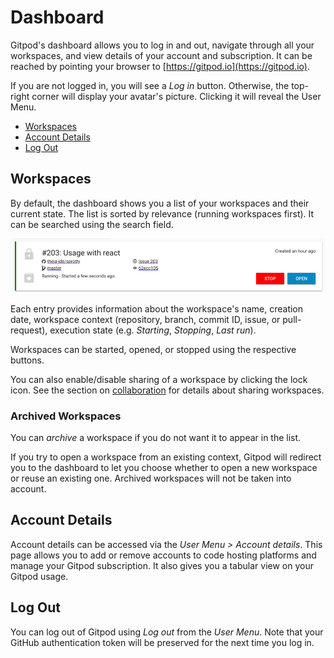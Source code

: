 # Dashboard

Gitpod's dashboard allows you to log in and out, navigate through all your workspaces, and view
details of your account and subscription. It can be reached by pointing your browser to
[https://gitpod.io](https://gitpod.io).

If you are not logged in, you will see a _Log in_ button. Otherwise, the top-right corner will
display your avatar's picture. Clicking it will reveal the User Menu.

  * [Workspaces](#workspaces)
  * [Account Details](#account-details)
  * [Log Out](#log-out)

## Workspaces

By default, the dashboard shows you a list of your workspaces and their current state. The list is
sorted by relevance (running workspaces first). It can be searched using the search field.

![a workspace entry](images/workspace-entry.png)

Each entry provides information about the workspace's name, creation date, workspace context
(repository, branch, commit ID, issue, or pull-request), execution state (e.g. _Starting_,
_Stopping_, _Last run_).

Workspaces can be started, opened, or stopped using the respective buttons.

You can also enable/disable sharing of a workspace by clicking the lock icon. See the section on
[collaboration](sharing-and-collaboration.md) for details about sharing workspaces.

### Archived Workspaces

You can _archive_ a workspace if you do not want it to appear in the list.

If you try to open a workspace from an existing context, Gitpod will redirect you to the dashboard
to let you choose whether to open a new workspace or reuse an existing one. Archived workspaces will
not be taken into account.

## Account Details

Account details can be accessed via the _User Menu > Account details_. This page allows you to add or
remove accounts to code hosting platforms and manage your Gitpod subscription. It also gives you a
tabular view on your Gitpod usage.

## Log Out

You can log out of Gitpod using _Log out_ from the _User Menu_. Note that your GitHub authentication
token will be preserved for the next time you log in.
